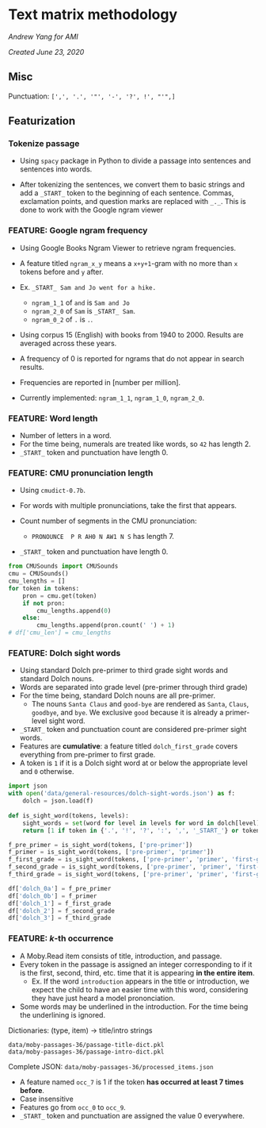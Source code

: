 # Text matrix methodology

*Andrew Yang for AMI*

*Created June 23, 2020*

## Misc

Punctuation: `[',', '.', '"', '-', '?', !', "'",]`

## Featurization

### Tokenize passage

- Using `spacy` package in Python to divide a passage into sentences and sentences into words.

- After tokenizing the sentences, we convert them to basic strings and add a `_START_` token to the beginning of each sentence. Commas, exclamation points, and question marks are replaced with `_._`. This is done to work with the Google ngram viewer

### FEATURE: Google ngram frequency

- Using Google Books Ngram Viewer to retrieve ngram frequencies.
- A feature titled `ngram_x_y` means a `x+y+1`-gram with no more than `x` tokens before and `y` after. 
- Ex. `_START_ Sam and Jo went for a hike.`
  - `ngram_1_1` of `and` is `Sam and Jo`
  - `ngram_2_0` of `Sam` is `_START_ Sam`.
  - `ngram_0_2` of `.` is `.`.

- Using corpus 15 (English) with books from 1940 to 2000. Results are averaged across these years.
- A frequency of 0 is reported for ngrams that do not appear in search results.
- Frequencies are reported in [number per million].
- Currently implemented: `ngram_1_1`, `ngram_1_0`, `ngram_2_0`.

### FEATURE: Word length

- Number of letters in a word.
- For the time being, numerals are treated like words, so `42` has length 2.
- `_START_` token and punctuation have length 0.

### FEATURE: CMU pronunciation length

- Using `cmudict-0.7b`.
- For words with multiple pronunciations, take the first that appears.
- Count number of segments in the CMU pronunciation:
  - `PRONOUNCE  P R AH0 N AW1 N S` has length 7.

- `_START_` token and punctuation have length 0.

```python
from CMUSounds import CMUSounds
cmu = CMUSounds()
cmu_lengths = [] 
for token in tokens:
	pron = cmu.get(token) 
	if not pron: 
		cmu_lengths.append(0) 
	else: 
		cmu_lengths.append(pron.count(' ') + 1)
# df['cmu_len'] = cmu_lengths
```

### FEATURE: Dolch sight words

- Using standard Dolch pre-primer to third grade sight words and standard Dolch nouns.
- Words are separated into grade level (pre-primer through third grade)
- For the time being, standard Dolch nouns are all pre-primer.
  - The nouns `Santa Claus` and `good-bye` are rendered as `Santa`, `Claus`, `goodbye`, and `bye`. We exclusive `good` because it is already a primer-level sight word.
- `_START_` token and punctuation count are considered pre-primer sight words.
- Features are **cumulative**: a feature titled `dolch_first_grade` covers everything from pre-primer to first grade. 
- A token is `1` if it is a Dolch sight word at or below the appropriate level and `0` otherwise.

```python
import json
with open('data/general-resources/dolch-sight-words.json') as f:
	dolch = json.load(f)
  
def is_sight_word(tokens, levels): 
	sight_words = set(word for level in levels for word in dolch[level]) 
	return [1 if token in {'.', '!', '?', ':', ',', '_START_'} or token in sight_words else 0 for token in tokens] 

f_pre_primer = is_sight_word(tokens, ['pre-primer'])
f_primer = is_sight_word(tokens, ['pre-primer', 'primer'])
f_first_grade = is_sight_word(tokens, ['pre-primer', 'primer', 'first-grade'])
f_second_grade = is_sight_word(tokens, ['pre-primer', 'primer', 'first-grade', 'second-grade'])
f_third_grade = is_sight_word(tokens, ['pre-primer', 'primer', 'first-grade', 'second-grade', 'third-grade'])

df['dolch_0a'] = f_pre_primer
df['dolch_0b'] = f_primer
df['dolch_1'] = f_first_grade
df['dolch_2'] = f_second_grade
df['dolch_3'] = f_third_grade
```

### FEATURE: $k$-th occurrence

- A Moby.Read item consists of title, introduction, and passage.
- Every token in the passage is assigned an integer corresponding to if it is the first, second, third, etc. time that it is appearing **in the entire item**.
  - Ex. If the word `introduction` appears in the title or introduction, we expect the child to have an easier time with this word, considering they have just heard a model prononciation.
- Some words may be underlined in the introduction. For the time being the underlining is ignored.

Dictionaries: (type, item) $\to$ title/intro strings

```
data/moby-passages-36/passage-title-dict.pkl
data/moby-passages-36/passage-intro-dict.pkl
```

Complete JSON: `data/moby-passages-36/processed_items.json`

- A feature named `occ_7` is 1 if the token **has occurred at least 7 times before**.
- Case insensitive
- Features go from `occ_0` to `occ_9`.
- `_START_` token and punctuation are assigned the value 0 everywhere.

